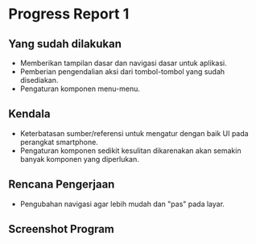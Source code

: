 # Progress Report 1

## Yang sudah dilakukan

* Memberikan tampilan dasar dan navigasi dasar untuk aplikasi.
* Pemberian pengendalian aksi dari tombol-tombol yang sudah disediakan.
* Pengaturan komponen menu-menu.

## Kendala

* Keterbatasan sumber/referensi untuk mengatur dengan baik UI pada perangkat smartphone.
* Pengaturan komponen sedikit kesulitan dikarenakan akan semakin banyak komponen yang diperlukan.

## Rencana Pengerjaan

* Pengubahan navigasi agar lebih mudah dan "pas" pada layar.

## Screenshot Program

